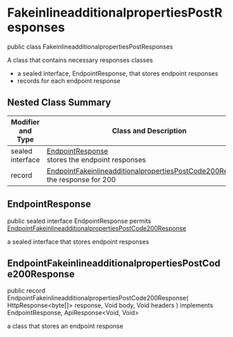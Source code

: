 # FakeinlineadditionalpropertiesPostResponses

public class FakeinlineadditionalpropertiesPostResponses

A class that contains necessary responses classes
- a sealed interface, EndpointResponse, that stores endpoint responses
- records for each endpoint response

## Nested Class Summary
| Modifier and Type | Class and Description |
| ----------------- | --------------------- |
| sealed interface | [EndpointResponse](#endpointresponse)<br> stores the endpoint responses |
| record | [EndpointFakeinlineadditionalpropertiesPostCode200Response](#endpointfakeinlineadditionalpropertiespostcode200response)<br> the response for 200 |

## EndpointResponse
public sealed interface EndpointResponse permits<br>
[EndpointFakeinlineadditionalpropertiesPostCode200Response](#endpointfakeinlineadditionalpropertiespostcode200response)

a sealed interface that stores endpoint responses

## EndpointFakeinlineadditionalpropertiesPostCode200Response
public record EndpointFakeinlineadditionalpropertiesPostCode200Response(
    HttpResponse<byte[]> response,
    Void body,
    Void headers
) implements EndpointResponse, ApiResponse<Void, Void><br>

a class that stores an endpoint response

